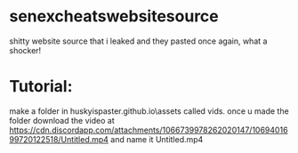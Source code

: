 # senexcheatswebsitesource
shitty website source that i leaked and they pasted once again, what a shocker!

# Tutorial:

make a folder in huskyispaster.github.io\assets called vids. once u made the folder download the video at https://cdn.discordapp.com/attachments/1066739978262020147/1069401699720122518/Untitled.mp4 and name it Untitled.mp4
